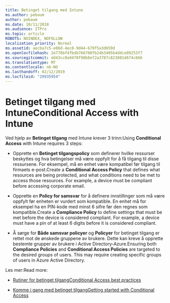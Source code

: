 ```yaml
---
title: Betinget tilgang med Intune
ms.author: pebaum
author: pebaum
ms.date: 10/11/2018
ms.audience: ITPro
ms.topic: article
ROBOTS: NOINDEX, NOFOLLOW
localization_priority: Normal
ms.assetid: aecba7c5-e86d-4ec8-9d44-679f5a3d659d
ms.openlocfilehash: 2e778bf4fbdb766700fb24b3405b4ddce89253f7
ms.sourcegitcommit: dd43cc0a9470f98b8ef2a3787c823801d674c666
ms.translationtype: MT
ms.contentlocale: nb-NO
ms.lasthandoff: 02/12/2019
ms.locfileid: "29935954"
---
```

# <a name="conditional-access-with-intune"></a><span data-ttu-id="debcb-102">Betinget tilgang med Intune</span><span class="sxs-lookup"><span data-stu-id="debcb-102">Conditional Access with Intune</span></span>

<span data-ttu-id="debcb-103">Ved hjelp av **Betinget tilgang** med Intune krever 3 trinn:</span><span class="sxs-lookup"><span data-stu-id="debcb-103">Using **Conditional Access** with Intune requires 3 steps:</span></span> 
  
- <span data-ttu-id="debcb-p101">Opprette en **Betinget tilgangspolicy** som definerer hvilke ressurser beskyttes og hva betingelser må være oppfylt for å få tilgang til disse ressursene. For eksempel, må en enhet være kompatibel før tilgang til firmaets e-post.</span><span class="sxs-lookup"><span data-stu-id="debcb-p101">Create a **Conditional Access Policy** that defines what resources are being protected, and what conditions need to be met to access those resources. For example, a device must be compliant before accessing corporate email.</span></span> 
    
- <span data-ttu-id="debcb-p102">Opprette en **Policy for samsvar** for å definere innstillinger som må være oppfylt før enheten er vurdert som kompatible. En enhet må for eksempel ha en PIN-kode med minst 6 sifre før den regnes som kompatible.</span><span class="sxs-lookup"><span data-stu-id="debcb-p102">Create a **Compliance Policy** to define settings that must be met before the device is considered compliant. For example, a device must have a pin of at least 6 digits before it is considered compliant.</span></span> 
    
- <span data-ttu-id="debcb-p103">Å sørge for **Både samsvar policyer** og **Policyer** for betinget tilgang er rettet mot de ønskede gruppene av brukere. Dette kan kreve å opprette bestemte grupper av brukere i Active Directory-Azure.</span><span class="sxs-lookup"><span data-stu-id="debcb-p103">Ensuring both **Compliance Policies** and **Conditional Access Policies** are targeted to the desired groups of users. This may require creating specific groups of users in Azure Active Directory.</span></span> 
    
<span data-ttu-id="debcb-110">Les mer:</span><span class="sxs-lookup"><span data-stu-id="debcb-110">Read more:</span></span>
  
- [<span data-ttu-id="debcb-111">Rutiner for betinget tilgang</span><span class="sxs-lookup"><span data-stu-id="debcb-111">Conditional Access best practices</span></span>](https://docs.microsoft.com/azure/active-directory/conditional-access/best-practices)
    
- [<span data-ttu-id="debcb-112">Komme i gang med betinget tilgang</span><span class="sxs-lookup"><span data-stu-id="debcb-112">Getting started with Conditional Access </span></span>](https://docs.microsoft.com/azure/active-directory/active-directory-conditional-access-azure-portal-get-started)
    

